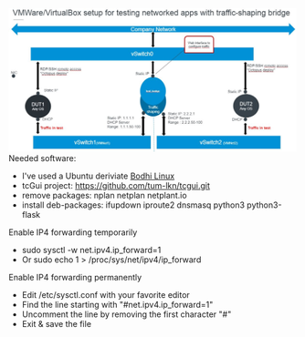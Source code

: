![Overview](overview.JPG)
Needed software:
- I've used a Ubuntu deriviate [Bodhi Linux](https://www.bodhilinux.com/)
- tcGui project: https://github.com/tum-lkn/tcgui.git
- remove packages: nplan netplan netplant.io 
- install deb-packages: ifupdown iproute2 dnsmasq python3 python3-flask 



Enable IP4 forwarding temporarily
- sudo sysctl -w net.ipv4.ip_forward=1
- Or sudo echo 1 > /proc/sys/net/ipv4/ip_forward

Enable IP4 forwarding permanently
- Edit /etc/sysctl.conf with your favorite editor
- Find the line starting with "#net.ipv4.ip_forward=1"
- Uncomment the line by removing the first character "#"
- Exit & save the file
